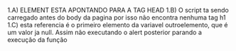 1.A) ELEMENT ESTA APONTANDO PARA A TAG HEAD
1.B) O script ta sendo carregado antes do body da pagina  por isso não encontra nenhuma tag h1
1.C) esta referencia é o primeiro elemento da variavel outroelemento, que é um valor ja null. Assim não executando o alert posterior parando a execução da função
